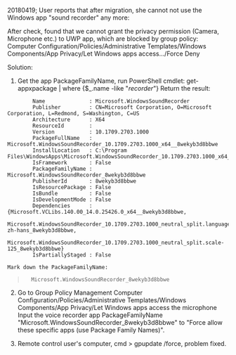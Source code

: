 20180419; User reports that after migration, she cannot not use the Windows app "sound recorder" any more:

After check, found that we cannot grant the privacy permission (Camera, Microphone etc.) to UWP app, which are blocked by group policy: 
Computer Configuration/Policies/Administrative Templates/Windows Components/App Privacy/Let Windows apps access…/Force Deny

Solution:
  1. Get the app PackageFamilyName, run PowerShell cmdlet:
        get-appxpackage | where {$_.name -like "*recorder*"} 
        Return the result:
```        
        Name              : Microsoft.WindowsSoundRecorder
        Publisher         : CN=Microsoft Corporation, O=Microsoft Corporation, L=Redmond, S=Washington, C=US
        Architecture      : X64
        ResourceId        :
        Version           : 10.1709.2703.1000
        PackageFullName   : Microsoft.WindowsSoundRecorder_10.1709.2703.1000_x64__8wekyb3d8bbwe
        InstallLocation   : C:\Program Files\WindowsApps\Microsoft.WindowsSoundRecorder_10.1709.2703.1000_x64__8wekyb3d8bbwe
        IsFramework       : False
        PackageFamilyName : Microsoft.WindowsSoundRecorder_8wekyb3d8bbwe
        PublisherId       : 8wekyb3d8bbwe
        IsResourcePackage : False
        IsBundle          : False
        IsDevelopmentMode : False
        Dependencies      : {Microsoft.VCLibs.140.00_14.0.25426.0_x64__8wekyb3d8bbwe,
                            Microsoft.WindowsSoundRecorder_10.1709.2703.1000_neutral_split.language-zh-hans_8wekyb3d8bbwe,
                            Microsoft.WindowsSoundRecorder_10.1709.2703.1000_neutral_split.scale-125_8wekyb3d8bbwe}
        IsPartiallyStaged : False
```        
    Mark down the PackageFamilyName: 
>       Microsoft.WindowsSoundRecorder_8wekyb3d8bbwe
  2. Go to Group Policy Management
    Computer Configuration/Policies/Administrative Templates/Windows Components/App Privacy/Let Windows apps access the microphone
        Input the voice recorder app PackageFamilyName "Microsoft.WindowsSoundRecorder_8wekyb3d8bbwe" to "Force allow these specific apps (use Package Family Names)".
  
  3. Remote control user's computer, cmd > gpupdate /force, problem fixed.
